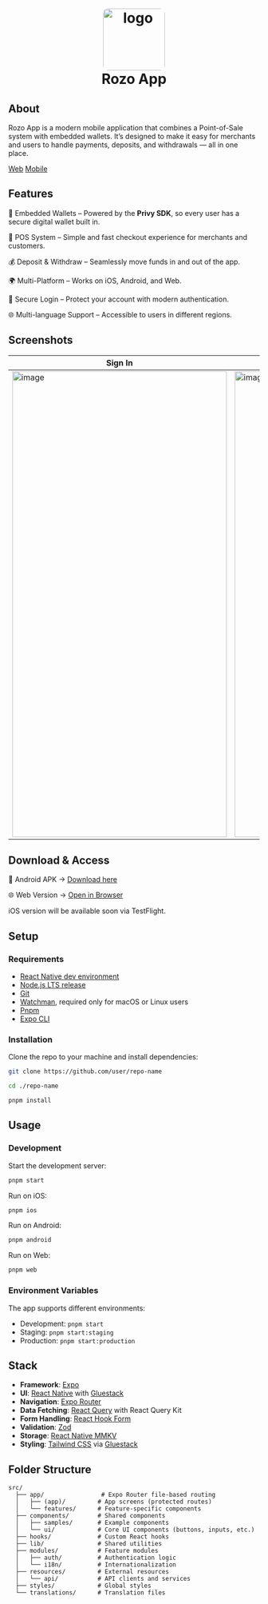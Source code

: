 <h1 align="center">
  <img alt="logo" src="https://rewards.rozo.ai/logo-square.png" width="124px" style="border-radius:10px"/><br/> Rozo App
</h1>

## About

Rozo App is a modern mobile application that combines a Point-of-Sale system with embedded wallets.
It’s designed to make it easy for merchants and users to handle payments, deposits, and withdrawals — all in one place.

[Web](https://github.com/rozoai/rozo-app) [Mobile](https://github.com/rozoai/rozo-app-mobile)

## Features

🔐 Embedded Wallets – Powered by the **Privy SDK**, so every user has a secure digital wallet built in.

🛒 POS System – Simple and fast checkout experience for merchants and customers.

💰 Deposit & Withdraw – Seamlessly move funds in and out of the app.

🌍 Multi-Platform – Works on iOS, Android, and Web.

🔑 Secure Login – Protect your account with modern authentication.

🌐 Multi-language Support – Accessible to users in different regions.

## Screenshots
| Sign In | Balance | Orders | POS |
|---|---|---|---|
| <img width="430" height="932" alt="image" src="https://github.com/user-attachments/assets/518130ee-88d4-4043-b4a5-308a92816f97" /> | <img width="430" height="932" alt="image" src="https://github.com/user-attachments/assets/33e434fb-1d71-4bee-a7de-b580f00522c1" /> | <img width="430" height="932" alt="image" src="https://github.com/user-attachments/assets/9717dbd5-03fe-4d77-a706-7c9cb8fc4233" /> | <img width="430" height="932" alt="image" src="https://github.com/user-attachments/assets/47598596-543d-4649-a1b9-b53113379b17" /> |


## Download & Access

📱 Android APK → [Download here](https://drive.google.com/drive/folders/14JnlxkqVrboGMeFdpJHwBJEC7DccpbcY?usp=drive_link)

🌐 Web Version → [Open in Browser](https://rozo-pos.vercel.app/)

iOS version will be available soon via TestFlight.

## Setup

### Requirements

- [React Native dev environment](https://reactnative.dev/docs/environment-setup)
- [Node.js LTS release](https://nodejs.org/en/)
- [Git](https://git-scm.com/)
- [Watchman](https://facebook.github.io/watchman/docs/install#buildinstall), required only for macOS or Linux users
- [Pnpm](https://pnpm.io/installation)
- [Expo CLI](https://docs.expo.dev/get-started/installation/)

### Installation

Clone the repo to your machine and install dependencies:

```sh
git clone https://github.com/user/repo-name

cd ./repo-name

pnpm install
```

## Usage

### Development

Start the development server:

```sh
pnpm start
```

Run on iOS:

```sh
pnpm ios
```

Run on Android:

```sh
pnpm android
```

Run on Web:

```sh
pnpm web
```

### Environment Variables

The app supports different environments:

- Development: `pnpm start`
- Staging: `pnpm start:staging`
- Production: `pnpm start:production`

## Stack

- **Framework**: [Expo](https://expo.dev/)
- **UI**: [React Native](https://reactnative.dev/) with [Gluestack](https://gluestack.io/)
- **Navigation**: [Expo Router](https://docs.expo.dev/router/introduction/)
- **Data Fetching**: [React Query](https://tanstack.com/query/latest) with React Query Kit
- **Form Handling**: [React Hook Form](https://react-hook-form.com/)
- **Validation**: [Zod](https://zod.dev/)
- **Storage**: [React Native MMKV](https://github.com/mrousavy/react-native-mmkv)
- **Styling**: [Tailwind CSS](https://tailwindcss.com/) via [Gluestack](https://gluestack.io/)

## Folder Structure

```
src/
  ├── app/                # Expo Router file-based routing
  │   ├── (app)/         # App screens (protected routes)
  │   └── features/      # Feature-specific components
  ├── components/        # Shared components
  │   ├── samples/       # Example components
  │   └── ui/            # Core UI components (buttons, inputs, etc.)
  ├── hooks/             # Custom React hooks
  ├── lib/               # Shared utilities
  ├── modules/           # Feature modules
  │   ├── auth/          # Authentication logic
  │   └── i18n/          # Internationalization
  ├── resources/         # External resources
  │   └── api/           # API clients and services
  ├── styles/            # Global styles
  └── translations/      # Translation files
```
